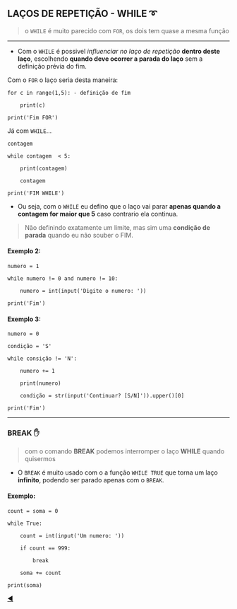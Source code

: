 ## LAÇOS DE REPETIÇÃO - WHILE :curly_loop:

> o `WHILE` é muito parecido com `FOR`, os dois tem quase a mesma função

---

* Com o `WHILE` é possivel *influenciar no laço de repetição* **dentro deste laço**, escolhendo **quando deve ocorrer a parada do laço** sem a definição prévia do fim.

Com o `FOR` o laço seria desta maneira:

```
for c in range(1,5): - definição de fim

    print(c)
    
print('Fim FOR')
```

Já  com `WHILE`...

```
contagem

while contagem  < 5:

    print(contagem)
    
    contagem
    
print('FIM WHILE')
```

* Ou seja, com o `WHILE` eu defino que o laço vai parar **apenas quando a contagem for maior que 5** caso contrario ela continua.
> Não definindo exatamente um limite, mas sim uma **condição de parada** quando eu não souber o FIM.

#### Exemplo 2:

```
numero = 1

while numero != 0 and numero != 10:

    numero = int(input('Digite o numero: '))
    
print('Fim')
```

#### Exemplo 3:

```
numero = 0

condição = 'S'

while consição != 'N':

    numero += 1
    
    print(numero)
    
    condição = str(input('Continuar? [S/N]')).upper()[0]
    
print('Fim')
```

---
### BREAK :raised_hand:

> com o comando **BREAK** podemos interromper o laço **WHILE** quando quisermos

* O `BREAK` é muito usado com o a função `WHILE TRUE` que torna um laço **infinito**, podendo ser parado apenas com o `BREAK`.

#### Exemplo:


```
count = soma = 0

while True:

    count = int(input('Um numero: '))
    
    if count == 999:
    
        break
        
    soma += count
    
print(soma)
```

[:arrow_backward:](https://github.com/duartecgustavo/Python-Progress/blob/master/conteudo/indice.md)
